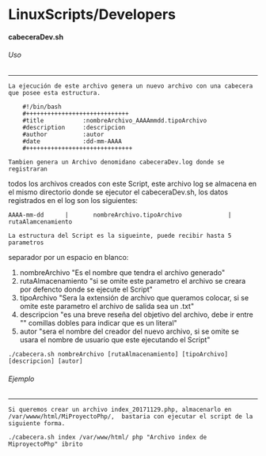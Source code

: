 # LinuxScripts/Developers


#### cabeceraDev.sh
######	Uso
------------
	La ejecución de este archivo genera un nuevo archivo con una cabecera que posee esta estructura.
```
	#!/bin/bash
	#+++++++++++++++++++++++++++++
	#title           :nombreArchivo_AAAAmmdd.tipoArchivo
	#description     :descripcion
	#author          :autor
	#date            :dd-mm-AAAA
	#++++++++++++++++++++++++++++++
``` 
	Tambien genera un Archivo denomidano cabeceraDev.log donde se registraran
 todos los archivos creados con este Script, este archivo log se almacena en el
 mismo directorio donde se ejecutor el cabeceraDev.sh, los datos registrados en 
el log son los siguientes:
```
AAAA-mm-dd      |       nombreArchivo.tipoArchivo             |      rutaAlamcenamiento
```
	La estructura del Script es la sigueinte, puede recibir hasta 5 parametros
separador por un espacio en blanco:
1. nombreArchivo	"Es el nombre que tendra el archivo generado"
2. rutaAlmacenamiento	"si se omite este parametro el archivo se creara por defencto donde se ejecute el Script"
3. tipoArchivo		"Sera la extensión de archivo que queramos colocar, si se omite este parametro el archivo de salida sea un .txt"
4. descripcion		"es una breve reseña del objetivo del archivo, debe ir entre "" comillas dobles para indicar que es un literal"
5. autor		"sera el nombre del creador del nuevo archivo, si se omite se usara el nombre de usuario que este ejecutando el Script"
	
```
./cabecera.sh nombreArchivo [rutaAlmacenamiento] [tipoArchivo] [descripcion] [autor]
```

###### Ejemplo
--------------
	Si queremos crear un archivo index_20171129.php, almacenarlo en /var/wwww/html/MiProyectoPhp/,  bastaria con ejecutar el script de la siguiente forma.
```
./cabecera.sh index /var/www/html/ php "Archivo index de MiproyectoPhp" ibrito
``` 
